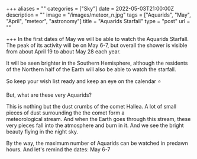 +++
aliases = ""
categories = ["Sky"]
date = 2022-05-03T21:00:00Z
description = ""
image = "/images/meteor_n.jpg"
tags = ["Aquarids", "May", "April", "meteor", "astronomy"]
title = "Aquarids Starfall"
type = "post"
url = ""

+++
In the first dates of May we will be able to watch the Aquarids Starfall. The peak of its activity will be on May 6-7, but overall the shower is visible from about April 19 to about May 28 each year.

It will be seen brighter in the Southern Hemisphere, although the residents of the Northern half of the Earth will also be able to watch the starfall.

So keep your wish list ready and keep an eye on the calendar ⭐️

But, what are these very Aquarids?

This is nothing but the dust crumbs of the comet Hallea. A lot of small pieces of dust surrounding the the comet form a  
meteorological stream. And when the Earth goes through this stream, these very pieces fall into the atmosphere and burn in it. And we see the bright beauty flying in the night sky.

By the way, the maximum number of Aquarids can be watched in predawn hours. And let's remind the dates: May 6-7